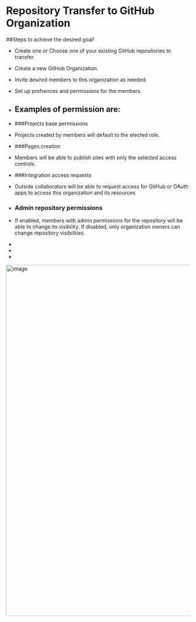 # Repository Transfer to GitHub Organization

##Steps to achieve the desired goal!
- Create one or Choose one of your existing GitHub repositories to transfer.
- Create a new GitHub Organization.
- Invite desired members to this organization as needed.
- Set up prefrences and permissions for the members.

- ## Examples of permission are:
- ###Projects base permissions
- Projects created by members will default to the elected role.
- ###Pages creation
- Members will be able to publish sites with only the selected access controls.
- ###Integration access requests
- Outside collaborators will be able to request access for GitHub or OAuth apps to access this organization and its resources
- ###  Admin repository permissions
- If enabled, members with admin permissions for the repository will be able to change its visibility. If disabled, only organization owners can change repository visibilities.


  
- 
- 
-   
<img width="960" alt="image" src="https://github.com/uxeeCoder/RepositoryTransfer/assets/148591312/05cf63ae-5eac-4f21-b35d-4dea3dd67111">
